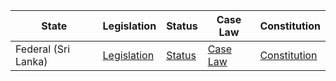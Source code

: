 | State                     | Legislation                                                                    | Status                                                                         | Case Law                                                                       | Constitution                                                                   |
|---------------------------|--------------------------------------------------------------------------------|--------------------------------------------------------------------------------|--------------------------------------------------------------------------------|--------------------------------------------------------------------------------|
| Federal (Sri Lanka)       | [Legislation](https://srilankalaw.lk/legislation.html)                        | [Status](https://www.parliament.lk/en/status-quo/act)                         | [Case Law](https://www.judiciary.lk/en/doings-judicial/in-latest-judgments) | [Constitution](https://www.constitutionalassembly.lk/downloads/Cons_1978.pdf) |